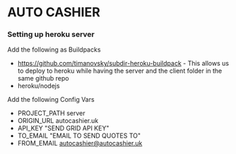 # AUTO CASHIER

### Setting up heroku server

Add the following as Buildpacks
* https://github.com/timanovsky/subdir-heroku-buildpack     - This allows us to deploy to heroku while having the server and the client folder in the same github repo
* heroku/nodejs

Add the following Config Vars
* PROJECT_PATH server
* ORIGIN_URL autocashier.uk
* API_KEY "SEND GRID API KEY"
* TO_EMAIL "EMAIL TO SEND QUOTES TO"
* FROM_EMAIL autocashier@autocashier.uk